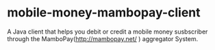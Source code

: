 # mobile-money-mambopay-client
A Java client that helps you debit or credit a mobile money susbscriber through the MamboPay(http://mambopay.net/ ) aggregator System.
